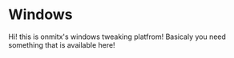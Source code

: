 # Windows
Hi! this is onmitx's windows tweaking platfrom!
Basicaly you need something that is available here!

